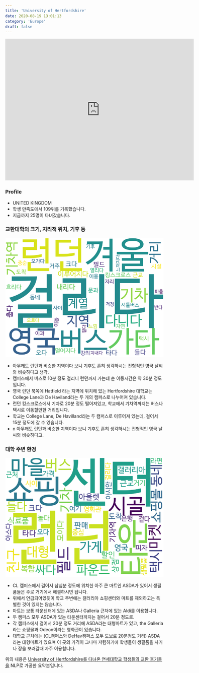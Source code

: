 ```yaml
---
title: 'University of Hertfordshire'
date: 2020-08-19 13:01:13
category: 'Europe'
draft: false
---
```


<iframe
width="600"
height="450"
frameborder="0" style="border:0"
src="https://www.google.com/maps/embed/v1/place?key=AIzaSyC9e1AME-pVmWC4hBpFdu5S4dKzyepa3HQ&q=University+of+Hertfordshire&center=51.7613666,-0.2482209&zoom=14" allowfullscreen>
</iframe>

### Profile

* UNITED KINGDOM
* 학생 만족도에서 109위를 기록했습니다.
* 지금까지 25명이 다녀갔습니다. 

### 교환대학의 크기, 지리적 위치, 기후 등

![gen_info-WordCloud](../univ_wordclouds_okt/gen_info/GB000032_gen_info_okt.png)

* 아무래도 런던과 비슷한 지역이다 보니 기후도 흔히 생각하시는 전형적인 영국 날씨와 비슷하다고 생각.
* 캠퍼스에서 버스로 10분 정도 걸리니 런던까지 가는데 순 이동시간은 약 30분 정도입니다.
* 영국 런던 북쪽에 Hatfield 라는 지역에 위치해 있는 Hertfordshire 대학교는 College Lane과 De Haviland라는 두 개의 캠퍼스로 나누어져 있습니다.
* 런던 킹스크로스에서 기차로 20분 정도 떨어져있고, 학교에서 기차역까지는 버스나 택시로 이동할만한 거리입니다.
* 학교는 College Lane, De Havilland라는 두 캠퍼스로 이루어져 있는데, 걸어서 15분 정도에 갈 수 있습니다.
* n 아무래도 런던과 비슷한 지역이다 보니 기후도 흔히 생각하시는 전형적인 영국 날씨와 비슷하다고.


### 대학 주변 환경

![env_info-WordCloud](../univ_wordclouds_okt/env_info/GB000032_env_info_okt.png)

* CL 캠퍼스에서 걸어서 삼십분 정도에 위치한 아주 큰 마트인 ASDA가 있어서 생필품들은 주로 거기에서 해결하시면 됩니다.
* 위에서 언급되어있듯이 학교 주변에는 갤러리아 쇼핑센터와 마트를 제외하고는 특별한 것이 있지는 않습니다.
* 마트는 보통 타운센터에 있는 ASDA나 Galleria 근처에 있는 Aldi를 이용합니다.
* 두 캠퍼스 모두 ASDA가 있는 타운센터까지는 걸어서 20분 정도로.
* 각 캠퍼스에서 걸어서 20분 정도 거리에 ASDA라는 대형마트가 있고, the Galleria라는 쇼핑몰과 Odeon이라는 영화관이 있습니다.
* 대학교 근처에는 (CL캠퍼스와 DeHav캠퍼스 모두 도보로 20분정도 거리) ASDA라는 대형마트가 있으며 이 곳의 가격이 그나마 저렴하기에 학생들이 생필품을 사거나 장을 보러갈때 자주 이용합니다.


위의 내용은 [University of Hertfordshire를 다녀온 연세대학교 학생들의 교환 후기들을](http://oia.yonsei.ac.kr/partner/expReport.asp?ucode=GB000032&bgbn=A) NLP로 가공한 요약본입니다. 
